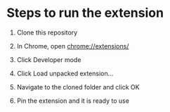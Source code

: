 # Steps to run the extension

1. Clone this repository

2. In Chrome, open [chrome://extensions/](chrome://extensions/)

3. Click Developer mode

4. Click Load unpacked extension…

5. Navigate to the cloned folder and click OK

6. Pin the extension and it is ready to use
